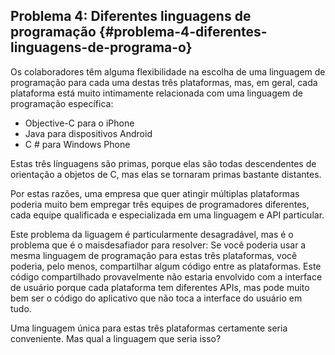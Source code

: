 ## Problema 4: Diferentes linguagens de programação {#problema-4-diferentes-linguagens-de-programa-o}

Os colaboradores têm alguma flexibilidade na escolha de uma linguagem de programação para cada uma destas três plataformas, mas, em geral, cada plataforma está muito intimamente relacionada com uma linguagem de programação específica:

*   Objective-C para o iPhone
*   Java para dispositivos Android
*   C # para Windows Phone

Estas três línguagens são primas, porque elas são todas descendentes de orientação a objetos de C, mas elas se tornaram primas bastante distantes.

Por estas razões, uma empresa que quer atingir múltiplas plataformas poderia muito bem empregar três equipes de programadores diferentes, cada equipe qualificada e especializada em uma linguagem e API particular.

Este problema da liguagem é particularmente desagradável, mas é o problema que é o maisdesafiador para resolver: Se você poderia usar a mesma linguagem de programação para estas três plataformas, você poderia, pelo menos, compartilhar algum código entre as plataformas. Este código compartilhado provavelmente não estaria envolvido com a interface de usuário porque cada plataforma tem diferentes APIs, mas pode muito bem ser o código do aplicativo que não toca a interface do usuário em tudo.

Uma linguagem única para estas três plataformas certamente seria conveniente. Mas qual a linguagem que seria isso?